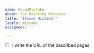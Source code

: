 ```yaml
---
name: FoundMistake
about: For Pointing Mistakes
title: "[Found Mistake]"
labels: mistake
assignees: ''

---
```


- [ ] I write the URL of the described pages
